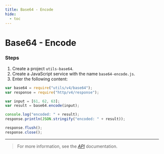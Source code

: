 ```yaml
---
title: Base64 - Encode
hide:
  - toc
---
```


# Base64 - Encode

### Steps

1. Create a project `utils-base64`.
2. Create a JavaScript service with the name `base64-encode.js`.
3. Enter the following content:

```javascript
var base64 = require("utils/v4/base64");
var response = require("http/v4/response");

var input = [61, 62, 63];
var result = base64.encode(input);

console.log("encoded: " + result);
response.println(JSON.stringify("encoded: " + result));

response.flush();
response.close();
```

---

> For more information, see the _[API](https://www.dirigible.io/api/utils/base64/)_ documentation.
